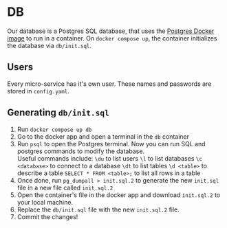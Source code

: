 # DB

Our database is a Postgres SQL database, that uses the [Postgres Docker image](https://hub.docker.com/_/postgres) to run in a container.
On `docker compose up`, the container initializes the database via `db/init.sql`.

## Users

Every micro-service has it's own user. These names and passwords are stored in
`config.yaml`.

## Generating `db/init.sql`

1. Run `docker compose up db`
2. Go to the docker app and open a terminal in the `db` container
3. Run `psql` to open the Postgres terminal. Now you can run SQL and postgres
   commands to modify the database.  
   Useful commands include:
   `\du` to list users
   `\l` to list databases
   `\c <database>` to connect to a database
   `\dt` to list tables
   `\d <table>` to describe a table
   `SELECT * FROM <table>;` to list all rows in a table
4. Once done, run `pg_dumpall > init.sql.2` to generate the new `init.sql` file
   in a new file called `init.sql.2`
5. Open the container's file in the docker app and download `init.sql.2` to your
   local machine.
6. Replace the `db/init.sql` file with the new `init.sql.2` file.
7. Commit the changes!
